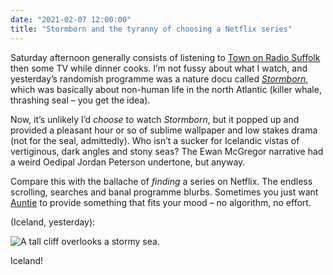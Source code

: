 ```yaml
---
date: "2021-02-07 12:00:00"
title: "Stormborn and the tyranny of choosing a Netflix series"
---
```



Saturday afternoon generally consists of listening to [Town on Radio Suffolk](https://www.bbc.co.uk/sport/football/55866935) then some TV while dinner cooks. I’m not fussy about what I watch, and yesterday’s randomish programme was a nature docu called <cite>[Stormborn](https://www.bbc.co.uk/programmes/m000q1kd)</cite>, which was basically about non-human life in the north Atlantic (killer whale, thrashing seal – you get the idea).

Now, it’s unlikely I’d _choose_ to watch <cite>Stormborn</cite>, but it popped up and provided a pleasant hour or so of sublime wallpaper and low stakes drama (not for the seal, admittedly). Who isn’t a sucker for Icelandic vistas of vertiginous, dark angles and stony seas? The Ewan McGregor narrative had a weird Oedipal Jordan Peterson undertone, but anyway.

Compare this with the ballache of _finding_ a series on Netflix. The endless scrolling, searches and banal programme blurbs. Sometimes you just want [Auntie](https://www.theguardian.com/notesandqueries/query/0,5753,-23572,00.html) to provide something that fits your mood – no algorithm, no effort.

(Iceland, yesterday):

![A tall cliff overlooks a stormy sea.](https://thisdaysportion.com/images/iceland.jpg "A tall cliff overlooks a stormy sea.")
<figcaption>Iceland!</figcaption>

